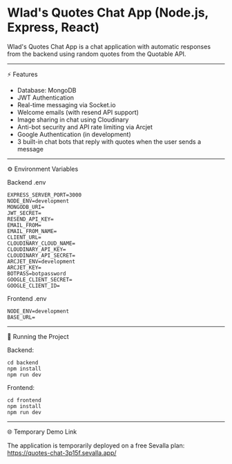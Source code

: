 # Wlad's Quotes Chat App (Node.js, Express, React)

Wlad's Quotes Chat App is a chat application with automatic responses from the backend using random quotes from the Quotable API.

---

⚡ Features

- Database: MongoDB
- JWT Authentication
- Real-time messaging via Socket.io
- Welcome emails (with resend API support)
- Image sharing in chat using Cloudinary
- Anti-bot security and API rate limiting via Arcjet
- Google Authentication (in development)
- 3 built-in chat bots that reply with quotes when the user sends a message

---

⚙️ Environment Variables

Backend .env

    EXPRESS_SERVER_PORT=3000
    NODE_ENV=development
    MONGODB_URI=
    JWT_SECRET=
    RESEND_API_KEY=
    EMAIL_FROM=
    EMAIL_FROM_NAME=
    CLIENT_URL=
    CLOUDINARY_CLOUD_NAME=
    CLOUDINARY_API_KEY=
    CLOUDINARY_API_SECRET=
    ARCJET_ENV=development
    ARCJET_KEY=
    BOTPASS=botpassword
    GOOGLE_CLIENT_SECRET=
    GOOGLE_CLIENT_ID=

Frontend .env

    NODE_ENV=development
    BASE_URL=

---

🚀 Running the Project

Backend:

    cd backend
    npm install
    npm run dev

Frontend:

    cd frontend
    npm install
    npm run dev

---

🌐 Temporary Demo Link

The application is temporarily deployed on a free Sevalla plan:  
https://quotes-chat-3p15f.sevalla.app/

